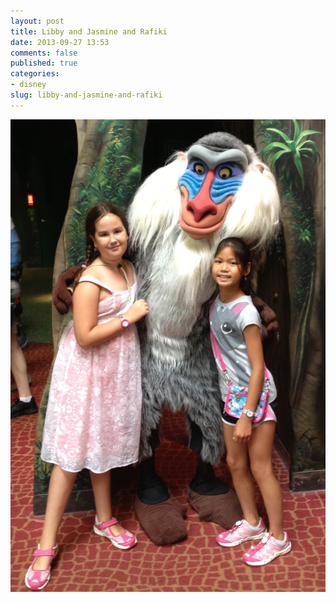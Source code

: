 ```yaml
---
layout: post
title: Libby and Jasmine and Rafiki
date: 2013-09-27 13:53
comments: false
published: true
categories:
- disney
slug: libby-and-jasmine-and-rafiki
---
```

![Rafiki](/assets/images/2013/2013-07-03/photo-1.jpg)
